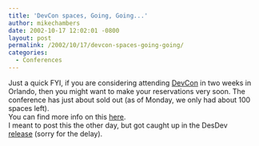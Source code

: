 ```yaml
---
title: 'DevCon spaces, Going, Going...'
author: mikechambers
date: 2002-10-17 12:02:01 -0800
layout: post
permalink: /2002/10/17/devcon-spaces-going-going/
categories:
  - Conferences
---
```



Just a quick FYI, if you are considering attending [DevCon][1] in two weeks in Orlando, then you might want to make your reservations very soon. The conference has just about sold out (as of Monday, we only had about 100 spaces left).  
You can find more info on this [here][1].  
I meant to post this the other day, but got caught up in the DesDev [release][2]&nbsp;(sorry for the delay).

 [1]: http://www.macromedia.com/v1/conference/
 [2]: http://radio.weblogs.com/0106797/2002/10/16.html#a310